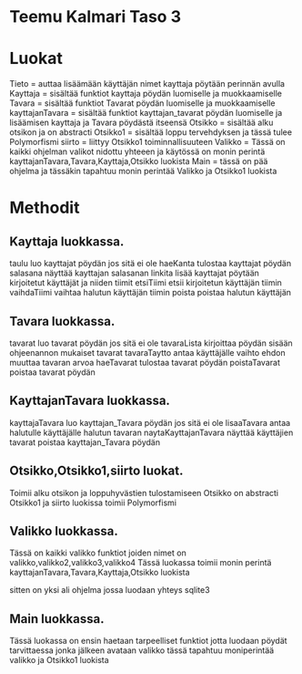 # Teemu Kalmari Taso 3

# Luokat
Tieto = auttaa lisäämään käyttäjän nimet kayttaja pöytään perinnän avulla
Kayttaja = sisältää funktiot kayttaja pöydän luomiselle ja muokkaamiselle
Tavara = sisältää funktiot Tavarat pöydän luomiselle ja muokkaamiselle
kayttajanTavara = sisältää funktiot kayttajan_tavarat pöydän luomiselle ja lisäämisen kayttaja ja Tavara pöydästä itseensä
Otsikko = sisältää alku otsikon ja on abstracti
Otsikko1 = sisältää loppu tervehdyksen ja tässä tulee Polymorfismi
siirto = liittyy Otsikko1 toiminnallisuuteen
Valikko = Tässä on kaikki ohjelman valikot nidottu yhteeen ja käytössä on monin perintä kayttajanTavara,Tavara,Kayttaja,Otsikko luokista
Main = tässä on pää ohjelma ja tässäkin tapahtuu monin perintää Valikko ja Otsikko1 luokista
# Methodit
## Kayttaja luokkassa.
taulu luo kayttajat pöydän jos sitä ei ole
haeKanta tulostaa kayttajat pöydän
salasana näyttää kayttajan salasanan
linkita lisää kayttajat pöytään kirjoitetut käyttäjät ja niiden tiimit
etsiTiimi etsii kirjoitetun käyttäjän tiimin
vaihdaTiimi vaihtaa halutun käyttäjän tiimin
poista poistaa halutun käyttäjän

## Tavara luokkassa.
tavarat luo tavarat pöydän jos sitä ei ole
tavaraLista kirjoittaa pöydän sisään ohjeenannon mukaiset tavarat
tavaraTaytto antaa käyttäjälle vaihto ehdon muuttaa tavaran arvoa
haeTavarat tulostaa tavarat pöydän
poistaTavarat poistaa tavarat pöydän

## KayttajanTavara luokkassa.
kayttajaTavara luo kayttajan_Tavara pöydän jos sitä ei ole
lisaaTavara antaa halutulle käyttäjälle halutun tavaran
naytaKayttajanTavara näyttää käyttäjien tavarat
poistaa kayttajan_Tavara pöydän

## Otsikko,Otsikko1,siirto luokat.
Toimii alku otsikon ja loppuhyvästien tulostamiseen
Otsikko on abstracti 
Otsikko1 ja siirto luokissa toimii Polymorfismi

## Valikko luokkassa.
Tässä on kaikki valikko funktiot joiden nimet on valikko,valikko2,valikko3,valikko4
Tässä luokassa toimii monin perintä kayttajanTavara,Tavara,Kayttaja,Otsikko luokista

sitten on yksi ali ohjelma jossa luodaan yhteys sqlite3

## Main luokkassa.
Tässä luokassa on ensin haetaan tarpeelliset funktiot jotta luodaan pöydät tarvittaessa jonka jälkeen avataan valikko
tässä tapahtuu moniperintää valikko ja Otsikko1 luokista
